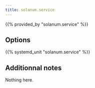 ```yaml
---
title: solanum.service
---
```


{{% provided_by "solanum.service" %}}

## Options

{{% systemd_unit "solanum.service" %}}

## Additionnal notes

Nothing here.